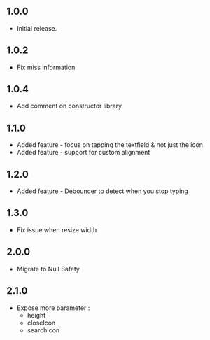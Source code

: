 ## 1.0.0

* Initial release.

## 1.0.2

* Fix miss information

## 1.0.4

* Add comment on constructor library

## 1.1.0

* Added feature - focus on tapping the textfield & not just the icon
* Added feature - support for custom alignment

## 1.2.0
* Added feature - Debouncer to detect when you stop typing

## 1.3.0
* Fix issue when resize width

## 2.0.0
* Migrate to Null Safety

## 2.1.0
* Expose more parameter :
  * height
  * closeIcon
  * searchIcon
